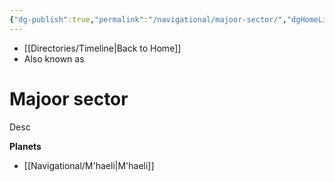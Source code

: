 ```yaml
---
{"dg-publish":true,"permalink":"/navigational/majoor-sector/","dgHomeLink":false}
---
```


- [[Directories/Timeline\|Back to Home]]
- Also known as 

# Majoor sector
Desc

**Planets**
- [[Navigational/M'haeli\|M'haeli]]
